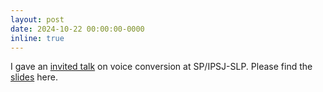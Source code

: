 ```yaml
---
layout: post
date: 2024-10-22 00:00:00-0000
inline: true
---
```


I gave an [invited talk](https://ken.ieice.org/ken/program/index.php?tgs_regid=1e123e2e4f2c2b52bf6e5759b39cf1404e85a5e112804baf829d6e661762190f&tgid=IEICE-SP) on voice conversion at SP/IPSJ-SLP. Please find the [slides](../assets/others/20241025-spslp.pptx) here.